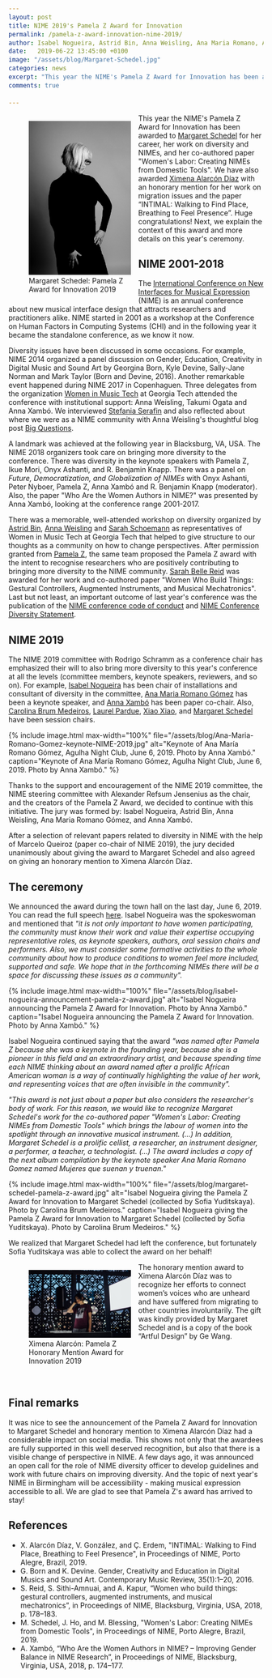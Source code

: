 ```yaml
---
layout: post
title: NIME 2019's Pamela Z Award for Innovation
permalink: /pamela-z-award-innovation-nime-2019/
author: Isabel Nogueira, Astrid Bin, Anna Weisling, Ana Maria Romano, Anna Xambó
date:   2019-06-22 13:45:00 +0100
image: "/assets/blog/Margaret-Schedel.jpg"
categories: news
excerpt: "This year the NIME's Pamela Z Award for Innovation has been awarded to Margaret Schedel for her career, her work on diversity and NIMEs, and her co-authored paper 'Women's Labor: Creating NIMEs from Domestic Tools'. We have also awarded Ximena Alarcón Díaz with an honorary mention for her work on migration issues and the paper 'INTIMAL: Walking to Find Place, Breathing to Feel Presence'. Huge congratulations! Next, we explain the context of this award and more details on this year's ceremony."
comments: true

---
```



<figure style="float:left;margin-right:15px;max-width:40%">
   <img src="/assets/blog/Margaret-Schedel.jpg"
      alt="Margaret Schedel: Pamela Z Award for Innovation 2019"/>
   <figcaption>Margaret Schedel: Pamela Z Award for Innovation 2019</figcaption>
</figure>

This year the NIME's Pamela Z Award for Innovation has been awarded to [Margaret Schedel](http://www.schedel.net/) for her career, her work on diversity and NIMEs, and her co-authored paper "Women's Labor: Creating NIMEs from Domestic Tools". We have also awarded [Ximena Alarcón Díaz](http://ximenaalarcon.net/) with an honorary mention for her work on migration issues and the paper “INTIMAL: Walking to Find Place, Breathing to Feel Presence”. Huge congratulations! Next, we explain the context of this award and more details on this year's ceremony.  


## NIME 2001-2018

The [International Conference on New Interfaces for Musical Expression](http://www.nime.org/) (NIME) is an annual conference about new musical interface design that attracts researchers and practitioners alike. NIME started in 2001 as a workshop at the Conference on Human Factors in Computing Systems (CHI) and in the following year it became the standalone conference, as we know it now.  

Diversity issues have been discussed in some occasions. For example, NIME 2014 organized a panel discussion on Gender, Education, Creativity in Digital Music and Sound Art by Georgina Born, Kyle Devine, Sally-Jane Norman and Mark Taylor (Born and Devine, 2016). Another remarkable event happened during NIME 2017 in Copenhaguen. Three delegates from the organization [Women in Music Tech](https://womeninmusictech.gatech.edu/) at Georgia Tech attended the conference with institutional support: Anna Weisling, Takumi Ogata and Anna Xambó. We interviewed [Stefania Serafin](https://womeninmusictech.gatech.edu/2017/11/an-interview-with-stefania-serafin/) and also reflected about where we were as a NIME community with Anna Weisling's thoughtful blog post [Big Questions](https://womeninmusictech.gatech.edu/2017/11/big-questions/).

A landmark was achieved at the following year in Blacksburg, VA, USA. The NIME 2018 organizers took care on bringing more diversity to the conference. There was diversity in the keynote speakers with Pamela Z, Ikue Mori, Onyx Ashanti, and R. Benjamin Knapp. There was a panel on *Future, Democratization, and Globalization of NIMEs* with Onyx Ashanti,
Peter Nyboer, Pamela Z, Anna Xambó and R. Benjamin Knapp (moderator). Also, the paper "Who Are the Women Authors in NIME?" was presented by Anna Xambó, looking at the conference range 2001-2017.

There was a memorable, well-attended workshop on diversity organized by [Astrid Bin](https://www.astridbin.com/), [Anna Weisling](http://www.aweisling.com/) and [Sarah Schoemann](https://www.sarahschoemann.com/) as representatives of Women in Music Tech at Georgia Tech that helped to give structure to our thoughts as a community on how to change perspectives. After permission granted from [Pamela Z](http://www.pamelaz.com/), the same team proposed the Pamela Z award with the intent to recognise researchers who are positively contributing to bringing more diversity to the NIME community. [Sarah Belle Reid](https://www.sarahbellereid.com/) was awarded for her work and co-authored paper "Women Who Build Things: Gestural Controllers, Augmented Instruments, and Musical Mechatronics". Last but not least, an important outcome of last year's conference was the publication of the [NIME conference code of conduct](http://www.nime.org/code-of-conduct/) and [NIME Conference Diversity Statement](http://www.nime.org/diversity/).

## NIME 2019

The NIME 2019 committee with Rodrigo Schramm as a conference chair has emphasized their will to also bring more diversity to this year's conference at all the levels (committee members, keynote speakers, reviewers, and so on). For example, [Isabel Nogueira](https://soundcloud.com/isabel-porto-nogueira) has been chair of installations and consultant of diversity in the committee, [Ana Maria Romano Gómez](https://www.audiblewomen.com/?listing=ana-maria-romano-gomez) has been a keynote speaker, and [Anna Xambó](http://annaxambo.me) has been paper co-chair. Also, [Carolina Brum Medeiros](http://www.carolinabrum.com/?page_id=1069), [Laurel Pardue](https://www.uio.no/ritmo/english/projects/all/nordicsmc/events/conferences/2019/winter-school/teachers/), [Xiao Xiao](https://www.media.mit.edu/people/x_x/overview/), and [Margaret Schedel](http://www.schedel.net/) have been session chairs.

{% include image.html
max-width="100%" file="/assets/blog/Ana-Maria-Romano-Gomez-keynote-NIME-2019.jpg" alt="Keynote of Ana María Romano Gómez, Agulha Night Club, June 6, 2019. Photo by Anna Xambó." caption="Keynote of Ana María Romano Gómez, Agulha Night Club, June 6, 2019. Photo by Anna Xambó." %}

Thanks to the support and encouragement of the NIME 2019 committee, the NIME steering committee with Alexander Refsum Jensenius as the chair, and the creators of the Pamela Z Award, we decided to continue with this initiative. The jury was formed by: Isabel Nogueira, Astrid Bin, Anna Weisling, Ana Maria Romano Gómez, and Anna Xambó.

After a selection of relevant papers related to diversity in NIME with the help of Marcelo Queiroz (paper co-chair of NIME 2019), the jury decided unanimously about giving the award to Margaret Schedel and also agreed on giving an honorary mention to Ximena Alarcón Díaz.

## The ceremony

We announced the award during the town hall on the last day, June 6, 2019. You can read the full speech [here](/assets/downloads/Pamela-Z-Award-for-Innovation-NIME-2019.pdf). Isabel Nogueira was the spokeswoman and mentioned that *"it is not only important to have women participating, the community must know their work and value their expertise occupying representative roles, as keynote speakers, authors, oral session chairs and performers. Also, we must consider some formative activities to the whole community about how to produce conditions to women feel more included, supported and safe. We hope that in the forthcoming NIMEs there will be a space for discussing these issues as a community".*

{% include image.html
max-width="100%" file="/assets/blog/isabel-nogueira-announcement-pamela-z-award.jpg" alt="Isabel Nogueira announcing the Pamela Z Award for Innovation. Photo by Anna Xambó." caption="Isabel Nogueira announcing the Pamela Z Award for Innovation. Photo by Anna Xambó." %}

Isabel Nogueira continued saying that the award *"was named after Pamela Z because she was a keynote in the founding year, because she is a pioneer in this field and an extraordinary artist, and because spending time each NIME thinking about an award named after a prolific African American woman is a way of continually highlighting the value of her work, and representing voices that are often invisible in the community".*


*"This award is not just about a paper but also considers the researcher's body of work.
For this reason, we would like to recognize Margaret Schedel's work for the co-authored paper "Women's Labor: Creating NIMEs from Domestic Tools" which brings the labour of women into the spotlight through an innovative musical instrument. (...) In addition, Margaret Schedel is a prolific cellist, a researcher, an instrument designer, a performer, a teacher, a technologist. (...) The award includes a copy of the next album compilation by the keynote speaker Ana Maria Romano Gomez named Mujeres que suenan y truenan."*

{% include image.html
max-width="100%" file="/assets/blog/margaret-schedel-pamela-z-award.jpg" alt="Isabel Nogueira giving the Pamela Z Award for Innovation to Margaret Schedel (collected by Sofia Yuditskaya). Photo by Carolina Brum Medeiros." caption="Isabel Nogueira giving the Pamela Z Award for Innovation to Margaret Schedel (collected by Sofia Yuditskaya). Photo by Carolina Brum Medeiros." %}

We realized that Margaret Schedel had left the conference, but fortunately Sofia Yuditskaya was able to collect the award on her behalf!

<figure style="float:left;margin-right:15px;max-width:40%">
   <img src="/assets/blog/Ximena-Alarcon.jpg"
      alt="Ximena Alarcón: Pamela Z Honorary Mention Award for Innovation 2019"/>
   <figcaption>Ximena Alarcón: Pamela Z Honorary Mention Award for Innovation 2019</figcaption>
</figure>

The honorary mention award to Ximena Alarcón Díaz was to recognize her efforts to connect women’s voices who are unheard and have suffered from migrating to other countries involuntarily. The gift was kindly provided by Margaret Schedel and is a copy of the book “Artful Design” by Ge Wang.



<br /><br /><br /><br />

## Final remarks

It was nice to see the announcement of the Pamela Z Award for Innovation to Margaret Schedel and honorary mention to Ximena Alarcón Díaz had a considerable impact on social media. This shows not only that the awardees are fully supported in this well deserved recognition, but also that there is a visible change of perspective in NIME. A few days ago, it was announced an open call for the role of NIME diversity officer to develop guidelines and work with future chairs on improving diversity. And the topic of next year's NIME in Birmingham will be accessibility - making musical expression accessible to all. We are glad to see that Pamela Z's award has arrived to stay!


## References

* X. Alarcón Díaz, V. González, and Ç. Erdem, "INTIMAL: Walking to Find Place, Breathing to Feel Presence", in Proceedings of NIME, Porto Alegre, Brazil, 2019.
* G. Born and K. Devine. Gender, Creativity and Education in Digital Musics and Sound Art. Contemporary Music Review, 35(1):1–20, 2016.
* S. Reid, S. Sithi-Amnuai, and A. Kapur, “Women who build things: gestural controllers, augmented instruments, and musical mechatronics”, in Proceedings of NIME, Blacksburg, Virginia, USA, 2018, p. 178–183.
* M. Schedel, J. Ho, and M. Blessing, "Women's Labor: Creating NIMEs from Domestic Tools", in Proceedings of NIME, Porto Alegre, Brazil, 2019.
* A. Xambó, “Who Are the Women Authors in NIME? – Improving Gender Balance in NIME Research”, in Proceedings of NIME, Blacksburg, Virginia, USA, 2018, p. 174–177.
